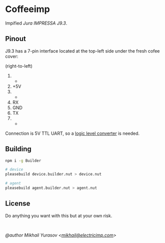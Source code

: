 # Coffeeimp

Impified _Jura IMPRESSA J9.3_. 

## Pinout

J9.3 has a 7-pin interface located at the top-left side under the fresh cofee cover:

(right-to-left)

1. -
2. +5V
3. -
4. RX
5. GND
6. TX
7. -

Connection is 5V TTL UART, so a [logic level converter](https://www.sparkfun.com/products/12009) is needed. 

## Building

```sh
npm i -g Builder

# device
pleasebuild device.builder.nut > device.nut

# agent
pleasebuild agent.builder.nut > agent.nut
```

## License

Do anything you want with this but at your own risk.

<br />

 _@author Mikhail Yurasov \<mikhail@electricimp.com\>_
